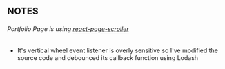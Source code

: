 ## NOTES

###### Portfolio Page is using [react-page-scroller](https://github.com/vikliegostaiev/react-page-scroller)

- It's vertical wheel event listener is overly sensitive so I've modified the source code and debounced its callback function using Lodash

